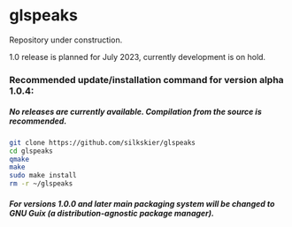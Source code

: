 # glspeaks
Repository under construction.

1.0 release is planned for July 2023, currently development is on hold.

### Recommended update/installation command for version alpha 1.0.4:
##### No releases are currently available. Compilation from the source is recommended.
<!--```bash
wget https://github.com/silkskier/glspeaks/releases/download/v1.0.4-alpha/glspeaks-alpha-1.0.4_installer.sh && chmod +x ./glspeaks-alpha-1.0.4_installer.sh && ./glspeaks-alpha-1.0.4_installer.sh
```-->
```bash
git clone https://github.com/silkskier/glspeaks
cd glspeaks
qmake
make
sudo make install
rm -r ~/glspeaks
```
##### For versions 1.0.0 and later main packaging system will be changed to GNU Guix (a distribution-agnostic package manager).
